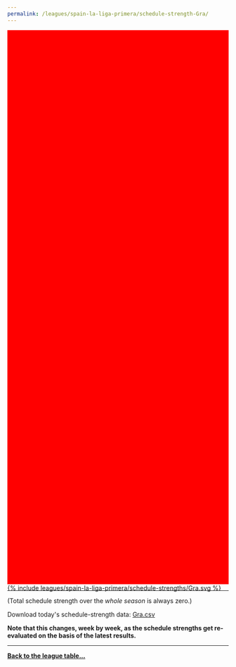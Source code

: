 ```yaml
---
permalink: /leagues/spain-la-liga-primera/schedule-strength-Gra/
---
```


<style>
.svg-wrap {
    background-color:red;
    height:0;
    padding-top:250%; /* 350px/550px */
    position: relative;
}

svg {
    background-color: white;
    height: 100%;
    display:block;
    width: 100%;
    position: absolute;
    top:0;
    left:0;
}
</style>


<div class="svg-wrap">
{% include leagues/spain-la-liga-primera/schedule-strengths/Gra.svg %}
</div>

-----

(Total schedule strength over the *whole season* is always zero.)


Download today's schedule-strength data: [Gra.csv](/assets/leagues/spain-la-liga-primera/2020/schedule-strengths/Gra.csv)

**Note that this changes, week by week, as the schedule strengths get re-evaluated on the
basis of the latest results.**

-----

[**Back to the league table...**](/leagues/spain-la-liga-primera)


